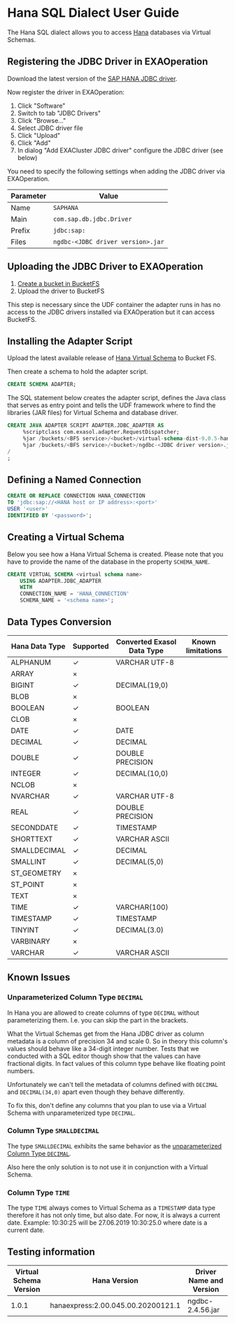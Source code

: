 # Hana SQL Dialect User Guide

The Hana SQL dialect allows you to access [Hana](https://www.sap.com/products/hana.html) databases via Virtual Schemas.

## Registering the JDBC Driver in EXAOperation

Download the latest version of the [SAP HANA JDBC driver](https://search.maven.org/search?q=g:com.sap.cloud.db.jdbc%20AND%20a:ngdbc&core=gav).

Now register the driver in EXAOperation:

1. Click "Software"
1. Switch to tab "JDBC Drivers"
1. Click "Browse..."
1. Select JDBC driver file
1. Click "Upload"
1. Click "Add"
1. In dialog "Add EXACluster JDBC driver" configure the JDBC driver (see below)

You need to specify the following settings when adding the JDBC driver via EXAOperation.

| Parameter | Value                                               |
|-----------|-----------------------------------------------------|
| Name      | `SAPHANA`                                           |
| Main      | `com.sap.db.jdbc.Driver`                            |
| Prefix    | `jdbc:sap:`                                         |
| Files     | `ngdbc-<JDBC driver version>.jar`                   |

## Uploading the JDBC Driver to EXAOperation

1. [Create a bucket in BucketFS](https://docs.exasol.com/administration/on-premise/bucketfs/create_new_bucket_in_bucketfs_service.htm) 
1. Upload the driver to BucketFS

This step is necessary since the UDF container the adapter runs in has no access to the JDBC drivers installed via EXAOperation but it can access BucketFS.

## Installing the Adapter Script

Upload the latest available release of [Hana Virtual Schema](https://github.com/exasol/hana-virtual-schema/releases) to Bucket FS.

Then create a schema to hold the adapter script.

```sql
CREATE SCHEMA ADAPTER;
```

The SQL statement below creates the adapter script, defines the Java class that serves as entry point and tells the UDF framework where to find the libraries (JAR files) for Virtual Schema and database driver.

```sql
CREATE JAVA ADAPTER SCRIPT ADAPTER.JDBC_ADAPTER AS
     %scriptclass com.exasol.adapter.RequestDispatcher;
     %jar /buckets/<BFS service>/<bucket>/virtual-schema-dist-9.0.5-hana-2.0.2.jar;
     %jar /buckets/<BFS service>/<bucket>/ngdbc-<JDBC driver version>.jar;
/
;
```

## Defining a Named Connection
    
```sql
CREATE OR REPLACE CONNECTION HANA_CONNECTION 
TO 'jdbc:sap://<HANA host or IP address>:<port>' 
USER '<user>' 
IDENTIFIED BY '<password>';
```

## Creating a Virtual Schema

Below you see how a Hana Virtual Schema is created. Please note that you have to provide the name of the database in the property `SCHEMA_NAME`.

```sql
CREATE VIRTUAL SCHEMA <virtual schema name>
    USING ADAPTER.JDBC_ADAPTER 
    WITH
    CONNECTION_NAME = 'HANA_CONNECTION'
    SCHEMA_NAME = '<schema name>';
```

## Data Types Conversion

| Hana Data Type | Supported | Converted Exasol Data Type | Known limitations
|----------------|---------- |----------------------------|-------------------
| ALPHANUM       | ✓         | VARCHAR UTF-8              |
| ARRAY          | ×         |                            |
| BIGINT         | ✓         | DECIMAL(19,0)              |
| BLOB           | ×         |                            |
| BOOLEAN        | ✓         | BOOLEAN                    |
| CLOB           | ×         |                            |
| DATE           | ✓         | DATE                       |
| DECIMAL        | ✓         | DECIMAL                    |
| DOUBLE         | ✓         | DOUBLE PRECISION           |
| INTEGER        | ✓         | DECIMAL(10,0)              |
| NCLOB          | ×         |                            |
| NVARCHAR       | ✓         | VARCHAR UTF-8              |
| REAL           | ✓         | DOUBLE PRECISION           |
| SECONDDATE     | ✓         | TIMESTAMP                  |
| SHORTTEXT      | ✓         | VARCHAR ASCII              |
| SMALLDECIMAL   | ✓         | DECIMAL                    |
| SMALLINT       | ✓         | DECIMAL(5,0)               |
| ST_GEOMETRY    | ×         |                            |
| ST_POINT       | ×         |                            |
| TEXT           | ×         |                            |
| TIME           | ✓         | VARCHAR(100)               |
| TIMESTAMP      | ✓         | TIMESTAMP                  |
| TINYINT        | ✓         | DECIMAL(3.0)               |
| VARBINARY      | ×         |                            |
| VARCHAR        | ✓         | VARCHAR ASCII              |

## Known Issues

### Unparameterized Column Type `DECIMAL`

In Hana you are allowed to create columns of type `DECIMAL` without parameterizing them. I.e. you can skip the part in the brackets.

What the Virtual Schemas get from the Hana JDBC driver as column metadata is a column of precision 34 and scale 0. So in theory this column's values should behave like a 34-digit integer number. Tests that we conducted with a SQL editor though show that the values can have fractional digits. In fact values of this column type behave like floating point numbers.

Unfortunately we can't tell the metadata of columns defined with `DECIMAL` and `DECIMAL(34,0)` apart even though they behave differently.

To fix this, don't define any columns that you plan to use via a Virtual Schema with unparameterized type `DECIMAL`.

### Column Type `SMALLDECIMAL`

The type `SMALLDECIMAL` exhibits the same behavior as the [unparameterized Column Type `DECIMAL`](#unparameterized-column-type-decimal).

Also here the only solution is to not use it in conjunction with a Virtual Schema.

### Column Type `TIME`

The type `TIME` always comes to Virtual Schema as a `TIMESTAMP` data type therefore it has not only time, but also date.
For now, it is always a current date. Example: 10:30:25 will be 27.06.2019 10:30:25.0 where date is a current date. 

## Testing information

| Virtual Schema Version | Hana Version                       | Driver Name and Version |
|------------------------|------------------------------------|-------------------------|
| 1.0.1                  | hanaexpress:2.00.045.00.20200121.1 | ngdbc-2.4.56.jar        |

